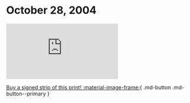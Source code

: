 # October 28, 2004

![](https://www.achewood.com/comic.php?date=10282004)

[Buy a signed strip of this print! :material-image-frame:](https://achewood-holiday-pop-up.myshopify.com/products/strip#10282004){ .md-button .md-button--primary }
